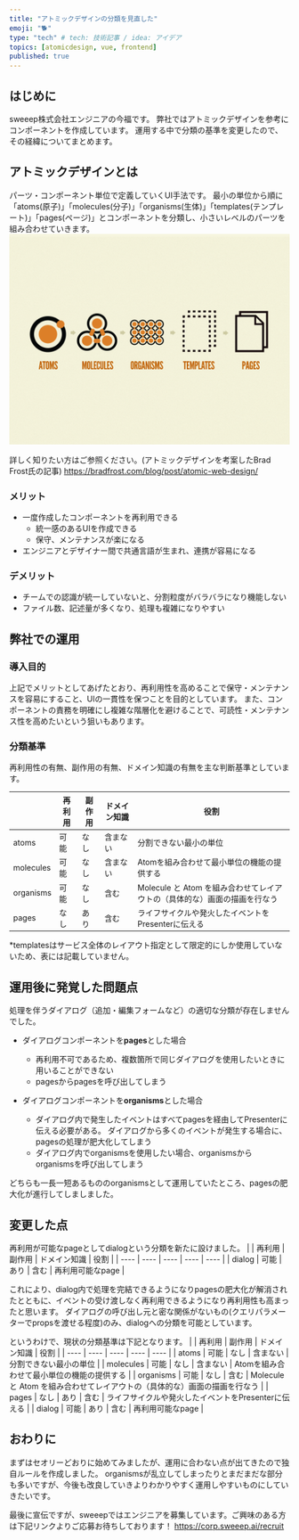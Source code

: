 ```yaml
---
title: "アトミックデザインの分類を見直した"
emoji: "🐕"
type: "tech" # tech: 技術記事 / idea: アイデア
topics: [atomicdesign, vue, frontend]
published: true
---
```


## はじめに
sweeep株式会社エンジニアの今福です。
弊社ではアトミックデザインを参考にコンポーネントを作成しています。
運用する中で分類の基準を変更したので、その経緯についてまとめます。

## アトミックデザインとは
パーツ・コンポーネント単位で定義していくUI手法です。
最小の単位から順に「atoms(原子)」「molecules(分子)」「organisms(生体)」「templates(テンプレート)」「pages(ページ)」とコンポーネントを分類し、小さいレベルのパーツを組み合わせていきます。
![アトミックデザインの概要](/images/640f45aa21a19a/atomic-design.png)

詳しく知りたい方はご参照ください。(アトミックデザインを考案したBrad Frost氏の記事)
https://bradfrost.com/blog/post/atomic-web-design/

### メリット
- 一度作成したコンポーネントを再利用できる
  - 統一感のあるUIを作成できる
  - 保守、メンテナンスが楽になる
- エンジニアとデザイナー間で共通言語が生まれ、連携が容易になる

### デメリット
- チームでの認識が統一していないと、分割粒度がバラバラになり機能しない
- ファイル数、記述量が多くなり、処理も複雑になりやすい


## 弊社での運用
### 導入目的
上記でメリットとしてあげたとおり、再利用性を高めることで保守・メンテナンスを容易にすること、UIの一貫性を保つことを目的としています。
また、コンポーネントの責務を明確にし複雑な階層化を避けることで、可読性・メンテナンス性を高めたいという狙いもあります。

### 分類基準
再利用性の有無、副作用の有無、ドメイン知識の有無を主な判断基準としています。

|      | 再利用 | 副作用 | ドメイン知識 | 役割 |
| ---- | ---- | ---- | ---- | ---- |
| atoms | 可能 | なし | 含まない | 分割できない最小の単位 |
| molecules | 可能 | なし | 含まない | Atomを組み合わせて最小単位の機能の提供する |
| organisms | 可能 | なし | 含む | Molecule と Atom を組み合わせてレイアウトの（具体的な）画面の描画を行なう |
| pages | なし | あり | 含む | ライフサイクルや発火したイベントをPresenterに伝える |

*templatesはサービス全体のレイアウト指定として限定的にしか使用していないため、表には記載していません。

## 運用後に発覚した問題点
処理を伴うダイアログ（追加・編集フォームなど）の適切な分類が存在しませんでした。
- ダイアログコンポーネントを**pages**とした場合
  - 再利用不可であるため、複数箇所で同じダイアログを使用したいときに用いることができない
  - pagesからpagesを呼び出してしまう

- ダイアログコンポーネントを**organisms**とした場合
  - ダイアログ内で発生したイベントはすべてpagesを経由してPresenterに伝える必要がある。
    ダイアログから多くのイベントが発生する場合に、pagesの処理が肥大化してしまう
  - ダイアログ内でorganismsを使用したい場合、organismsからorganismsを呼び出してしまう

どちらも一長一短あるもののorganismsとして運用していたところ、pagesの肥大化が進行してしましました。


## 変更した点
再利用が可能なpageとしてdialogという分類を新たに設けました。
|      | 再利用 | 副作用 | ドメイン知識 | 役割 |
| ---- | ---- | ---- | ---- | ---- |
| dialog | 可能 | あり | 含む | 再利用可能なpage |

これにより、dialog内で処理を完結できるようになりpagesの肥大化が解消されたとともに、イベントの受け渡しなく再利用できるようになり再利用性も高まったと思います。
ダイアログの呼び出し元と密な関係がないもの(クエリパラメーターでpropsを渡せる程度)のみ、dialogへの分類を可能としています。


というわけで、現状の分類基準は下記となります。
|      | 再利用 | 副作用 | ドメイン知識 | 役割 |
| ---- | ---- | ---- | ---- | ---- |
| atoms | 可能 | なし | 含まない | 分割できない最小の単位 |
| molecules | 可能 | なし | 含まない | Atomを組み合わせて最小単位の機能の提供する |
| organisms | 可能 | なし | 含む | Molecule と Atom を組み合わせてレイアウトの（具体的な）画面の描画を行なう |
| pages | なし | あり | 含む | ライフサイクルや発火したイベントをPresenterに伝える |
| dialog | 可能 | あり | 含む | 再利用可能なpage |


## おわりに
まずはセオリーどおりに始めてみましたが、運用に合わない点が出てきたので独自ルールを作成しました。
organismsが乱立してしまったりとまだまだな部分も多いですが、今後も改良していきよりわかりやすく運用しやすいものにしていきたいです。

最後に宣伝ですが、sweeepではエンジニアを募集しています。ご興味のある方は下記リンクよりご応募お待ちしております！
https://corp.sweeep.ai/recruit
